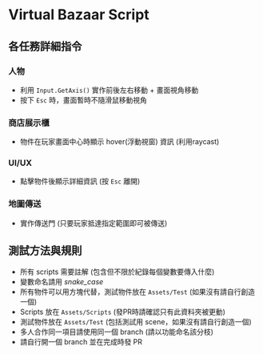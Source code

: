 # Virtual Bazaar Script

## 各任務詳細指令

### 人物

- 利用 `Input.GetAxis()` 實作前後左右移動 + 畫面視角移動
- 按下 `Esc` 時，畫面暫時不隨滑鼠移動視角

### 商店展示櫃

- 物件在玩家畫面中心時顯示 hover(浮動視窗) 資訊 (利用raycast)

### UI/UX

- 點擊物件後顯示詳細資訊 (按 `Esc` 離開)

### 地圖傳送

- 實作傳送門 (只要玩家抵達指定範圍即可被傳送)

## 測試方法與規則

- 所有 scripts 需要註解 (包含但不限於紀錄每個變數要傳入什麼)
- 變數命名請用 *snake_case*
- 所有物件可以用方塊代替，測試物件放在 `Assets/Test` (如果沒有請自行創造一個)
- Scripts 放在 `Assets/Scripts` (發PR時請確認只有此資料夾被更動)
- 測試物件放在 `Assets/Test` (包括測試用 scene，如果沒有請自行創造一個)
- 多人合作同一項目請使用同一個 branch (請以功能命名該分枝)
- 請自行開一個 branch 並在完成時發 PR
